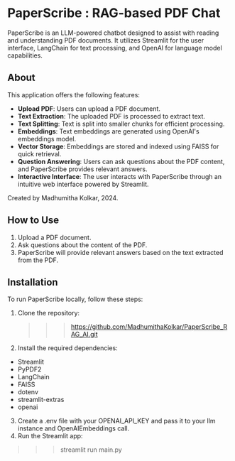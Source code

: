 # PaperScribe : RAG-based PDF Chat

PaperScribe is an LLM-powered chatbot designed to assist with reading and understanding PDF documents. It utilizes Streamlit for the user interface, LangChain for text processing, and OpenAI for language model capabilities.



## About

This application offers the following features:
- **Upload PDF**: Users can upload a PDF document.
- **Text Extraction**: The uploaded PDF is processed to extract text.
- **Text Splitting**: Text is split into smaller chunks for efficient processing.
- **Embeddings**: Text embeddings are generated using OpenAI's embeddings model.
- **Vector Storage**: Embeddings are stored and indexed using FAISS for quick retrieval.
- **Question Answering**: Users can ask questions about the PDF content, and PaperScribe provides relevant answers.
- **Interactive Interface**: The user interacts with PaperScribe through an intuitive web interface powered by Streamlit.

Created by Madhumitha Kolkar, 2024.

## How to Use

1. Upload a PDF document.
2. Ask questions about the content of the PDF.
3. PaperScribe will provide relevant answers based on the text extracted from the PDF.

## Installation

To run PaperScribe locally, follow these steps:

1. Clone the repository:
   >>>https://github.com/MadhumithaKolkar/PaperScribe_RAG_AI.git

3. Install the required dependencies:
- Streamlit
- PyPDF2
- LangChain
- FAISS
- dotenv
- streamlit-extras
- openai

3. Create a .env file with your OPENAI_API_KEY and pass it to your llm instance and OpenAIEmbeddings call.
4. Run the Streamlit app:
>>> streamlit run main.py


